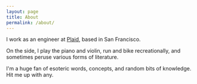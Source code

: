 ```yaml
---
layout: page
title: About
permalink: /about/
---
```


I work as an engineer at [Plaid](https://plaid.com), based in San Francisco.

On the side, I play the piano and violin, run and bike recreationally, and sometimes peruse various forms of literature.

I'm a huge fan of esoteric words, concepts, and random bits of knowledge. Hit me up with any.
